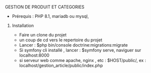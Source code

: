 GESTION DE PRODUIT ET CATEGORIES
- Prérequis : PHP 8.1, mariadb ou mysql,
1) Installation
    
    - Faire un clone du projet
    - un coup de cd vers le repertoire du projet
    - Lancer : $php bin/console doctrine:migrations:migrate
    - Si symfony cli installé , lancer : $symfony serve, naviguer sur localhost:8000
    - si serveur web comme apache, nginx , etc : $HOST/public/, ex : localhost/gestion_article/public/index.php